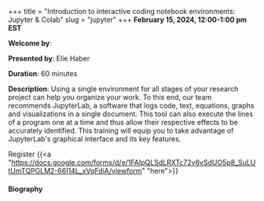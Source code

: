 +++
title = "Introduction to interactive coding notebook environments: Jupyter & Colab"
slug = "jupyter"
+++
**February 15, 2024, 12:00-1:00 pm EST**

**Welcome by**: 

**Presented by**: Elie Haber

**Duration**: 60 minutes

**Description**: Using a single environment for all stages of your research project can help you organize your
work. To this end, our team recommends JupyterLab, a software that logs code, text, equations, graphs and
visualizations in a single document. This tool can also execute the lines of a program one at a time and thus
allow their respective effects to be accurately identified. This training will equip you to take advantage of
JupyterLab's graphical interface and its key features.

Register {{<a "https://docs.google.com/forms/d/e/1FAIpQLSdLRXTc72v6vSdUO5p8_SuLUtUmTQPGLM2-66I14L_xVqFdiA/viewform" "here">}}

<!-- Le même séminaire [en français](/template). -->

#### Biography
